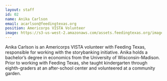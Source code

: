 ```yaml
---
layout: staff
id: 02
name: Anika Carlson
email: acarlson@feedingtexas.org
position: Americorps VISTA Volunteer
image: https://s3-us-west-2.amazonaws.com/assets.feedingtexas.org/images/staff/anika-carlson.JPG
---
```

Anika Carlson is an Americorps VISTA volunteer with Feeding Texas, responsible for working with the storybanking initiative. Anika holds a bachelor’s degree in economics from the University of Wisconsin-Madison. Prior to working with Feeding Texas, she taught kindergarten through eighth-graders at an after-school center and volunteered at a community garden.
